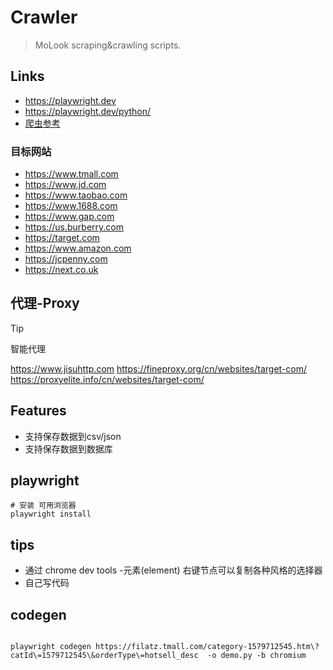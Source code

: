 # Crawler
> MoLook scraping&crawling scripts. 
## Links
- https://playwright.dev
- https://playwright.dev/python/
- [爬虫参考](https://github.com/NanmiCoder/MediaCrawler)

### 目标网站

- https://www.tmall.com
- https://www.jd.com
- https://www.taobao.com
- https://www.1688.com
- https://www.gap.com
- https://us.burberry.com
- https://target.com
- https://www.amazon.com
- https://jcpenny.com
- https://next.co.uk

## 代理-Proxy

> [!tip]
>
> 智能代理

https://www.jisuhttp.com
https://fineproxy.org/cn/websites/target-com/
https://proxyelite.info/cn/websites/target-com/


## Features

- 支持保存数据到csv/json
- 支持保存数据到数据库

## playwright

```shell
# 安装 可用浏览器
playwright install
```


## tips

- 通过 chrome dev tools -元素(element) 右键节点可以复制各种风格的选择器
- 自己写代码


## codegen

```shell

playwright codegen https://filatz.tmall.com/category-1579712545.htm\?catId\=1579712545\&orderType\=hotsell_desc  -o demo.py -b chromium


```